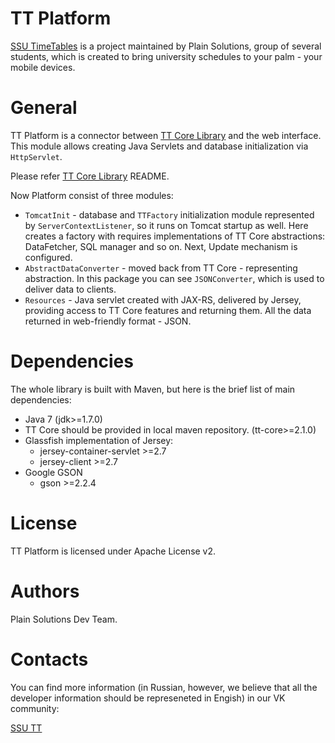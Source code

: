 TT  Platform 
===========
[SSU TimeTables](http://ssutt.org) is a project maintained by Plain Solutions, group of several students, which is created to bring university schedules to your palm - your mobile devices.

General
=======
TT Platform is a connector between [TT Core Library](http://github.com/plain-solutions/tt-core) and the web interface. This module allows creating Java Servlets and database initialization via `HttpServlet`.

Please refer [TT Core Library](http://github.com/plain-solutions/tt-core) README.

Now Platform consist of three modules:
 
 * `TomcatInit` - database and `TTFactory` initialization module represented by `ServerContextListener`, so it runs on Tomcat startup as well. Here creates a factory with requires implementations of TT Core abstractions: DataFetcher, SQL manager and so on. Next, Update mechanism is configured. 
 * `AbstractDataConverter` - moved back from TT Core - representing abstraction. In this package you can see `JSONConverter`, which is used to deliver data to clients.
 *  `Resources` - Java servlet created with JAX-RS, delivered by Jersey, providing access to TT Core features and returning them. All the data returned in web-friendly format - JSON.

Dependencies
============
The whole library is built with Maven, but here is the brief list of main dependencies:

* Java 7 (jdk>=1.7.0)
* TT Core should be provided in local maven repository. (tt-core>=2.1.0)
* Glassfish implementation of Jersey:
     * jersey-container-servlet >=2.7
     * jersey-client >=2.7
* Google GSON
     * gson >=2.2.4

License
=======
TT Platform is licensed under Apache License v2.

Authors
=======
Plain Solutions Dev Team.

Contacts
========
You can find more information (in Russian, however, we believe that all the developer information should be represeneted in Engish) in our VK community: 

[SSU TT](http://vk.com/ssutt)